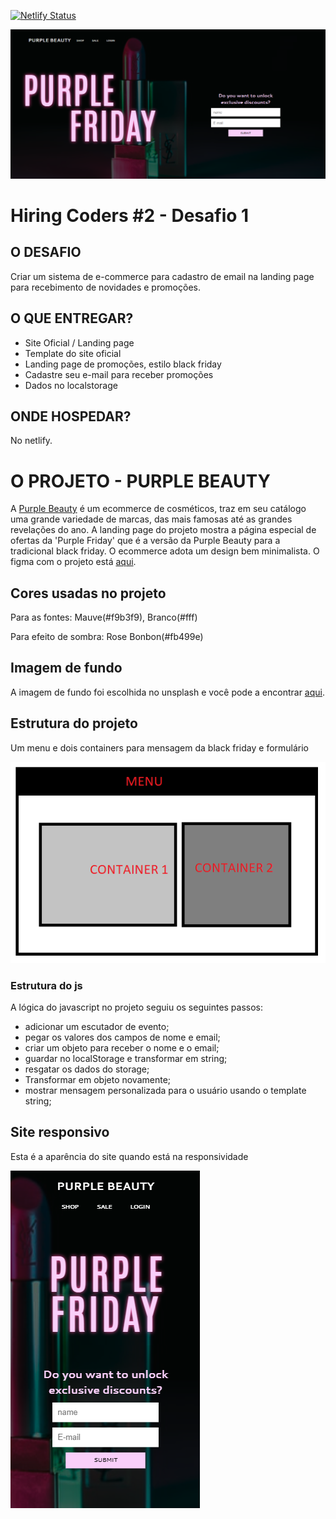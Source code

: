 [![Netlify Status](https://api.netlify.com/api/v1/badges/1597cc89-e34d-45c6-a510-d319cb9c7c5a/deploy-status)](https://app.netlify.com/sites/purplebeauty/deploys)

![](https://github.com/cabarros3/gama-challange-ecommerce/blob/main/assets/images/page.PNG)

# Hiring Coders #2 - Desafio 1
## O DESAFIO
Criar um sistema de e-commerce para cadastro de email na landing page para recebimento de novidades e promoções.

## O QUE ENTREGAR?

- Site Oficial / Landing page 
 - Template do site oficial 
 - Landing page de promoções, estilo black friday
 - Cadastre seu e-mail para receber promoções 
 - Dados no localstorage

## ONDE HOSPEDAR?
No netlify.

# O PROJETO - PURPLE BEAUTY
A [Purple Beauty](https://purplebeauty.netlify.app/) é um ecommerce de cosméticos, traz em seu catálogo uma grande variedade de marcas, das mais famosas até as grandes revelações do ano. A landing page do projeto mostra a página especial de ofertas da 'Purple Friday' que é a versão da Purple Beauty para a tradicional black friday. O ecommerce adota um design bem minimalista. O figma com o projeto está [aqui](https://www.figma.com/file/VojbMs9pYDYbYDgU9PSQBu/Untitled?node-id=0%3A1).

## Cores usadas no projeto

Para as fontes: Mauve(#f9b3f9), Branco(#fff)

Para efeito de sombra: Rose Bonbon(#fb499e)

## Imagem de fundo

A imagem de fundo foi escolhida no unsplash e você pode a encontrar [aqui](https://unsplash.com/photos/wHv3xjHhtUA).

## Estrutura do projeto

Um menu e dois containers para mensagem da black friday e formulário

![](https://github.com/cabarros3/gama-challange-ecommerce/blob/main/assets/images/Estrutura.png)

### Estrutura do js

A lógica do javascript no projeto seguiu os seguintes passos:

- adicionar um escutador de evento;
- pegar os valores dos campos de nome e email;
- criar um objeto para receber o nome e o email;
- guardar no localStorage e transformar em string;
- resgatar os dados do storage;
- Transformar em objeto novamente;
- mostrar mensagem personalizada para o usuário usando o template string;

## Site responsivo

Esta é a aparência do site quando está na responsividade

![](https://github.com/cabarros3/gama-challange-ecommerce/blob/main/assets/images/responsivo.PNG)


